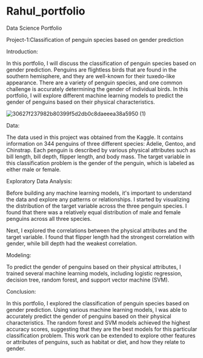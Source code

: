 # Rahul_portfolio

Data Science Portfolio


Project-1:Classification of penguin species based on gender prediction


Introduction:

In this portfolio, I will discuss the classification of penguin species based on gender prediction. Penguins are flightless birds that are found in the southern hemisphere, and they are well-known for their tuxedo-like appearance. There are a variety of penguin species, and one common challenge is accurately determining the gender of individual birds. In this portfolio, I will explore different machine learning models to predict the gender of penguins based on their physical characteristics.


![30627f237982b80399f5d2db0c8daeeea38a5950 (1)](https://user-images.githubusercontent.com/101933981/221393836-1c739cc3-fadd-4a06-a89b-d2c6928adf0a.jpeg)








Data:

The data used in this project was obtained from the Kaggle. It contains information on 344 penguins of three different species: Adelie, Gentoo, and Chinstrap. Each penguin is described by various physical attributes such as bill length, bill depth, flipper length, and body mass. The target variable in this classification problem is the gender of the penguin, which is labeled as either male or female.

Exploratory Data Analysis:

Before building any machine learning models, it's important to understand the data and explore any patterns or relationships. I started by visualizing the distribution of the target variable across the three penguin species. I found that there was a relatively equal distribution of male and female penguins across all three species.

Next, I explored the correlations between the physical attributes and the target variable. I found that flipper length had the strongest correlation with gender, while bill depth had the weakest correlation.

Modeling:

To predict the gender of penguins based on their physical attributes, I trained several machine learning models, including logistic regression, decision tree, random forest, and support vector machine (SVM). 

Conclusion:

In this portfolio, I explored the classification of penguin species based on gender prediction. Using various machine learning models, I was able to accurately predict the gender of penguins based on their physical characteristics. The random forest and SVM models achieved the highest accuracy scores, suggesting that they are the best models for this particular classification problem. This work can be extended to explore other features or attributes of penguins, such as habitat or diet, and how they relate to gender.

